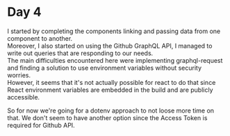 # Day 4
I started by completing the components linking and passing data from one component to another.  
Moreover, I also started on using the Github GraphQL API, I managed to write out queries that are responding to our needs.  
The main difficulties encountered here were implementing graphql-request and finding a solution to use environment variables without security worries.  
However, it seems that it's not  actually possible for react to do that since React environment variables are embedded in the build and are publicly accessible.

So for now we're going for a dotenv approach to not loose more time on that. We don't seem to have another option since the Access Token is required for Github API. 